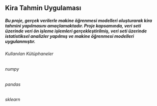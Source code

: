 ## Kira Tahmin Uygulaması
##### Bu proje, gerçek verilerle makine öğrenmesi modelleri oluşturarak kira tahmini yapılmasını amaçlamaktadır. Proje kapsamında, veri seti üzerinde veri ön işleme işlemleri gerçekleştirilmiş, veri seti üzerinde istatistiksel analizler yapılmış ve makine öğrenmesi modelleri uygulanmıştır.

###### Kullanılan Kütüphaneler
###### numpy
###### pandas
###### sklearn

